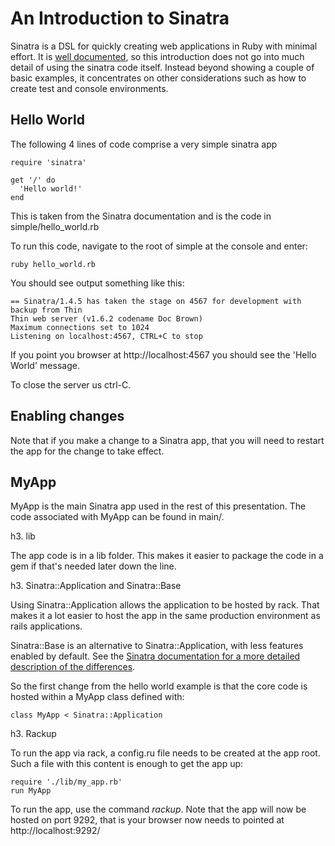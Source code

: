 An Introduction to Sinatra
==========================

Sinatra is a DSL for quickly creating web applications in Ruby with minimal effort.
It is [well documented](http://www.sinatrarb.com/), so this introduction does
not go into much detail of using the sinatra code itself. Instead beyond showing
a couple of basic examples, it concentrates on other considerations such as
how to create test and console environments.

Hello World
-----------
The following 4 lines of code comprise a very simple sinatra app

    require 'sinatra'

    get '/' do
      'Hello world!'
    end

This is taken from the Sinatra documentation and is the code in simple/hello_world.rb

To run this code, navigate to the root of simple at the console and enter:

    ruby hello_world.rb

You should see output something like this:

    == Sinatra/1.4.5 has taken the stage on 4567 for development with backup from Thin
    Thin web server (v1.6.2 codename Doc Brown)
    Maximum connections set to 1024
    Listening on localhost:4567, CTRL+C to stop

If you point you browser at http://localhost:4567 you should see the 'Hello World'
message.

To close the server us ctrl-C.

Enabling changes
----------------
Note that if you make a change to a Sinatra app, that you will need to restart
the app for the change to take effect.

MyApp
-----
MyApp is the main Sinatra app used in the rest of this presentation. The code
associated with MyApp can be found in main/.

h3. lib

The app code is in a lib folder. This makes it easier to package
the code in a gem if that's needed later down the line.

h3. Sinatra::Application and Sinatra::Base

Using Sinatra::Application allows the application to be hosted by rack. That
makes it a lot easier to host the app in the same production environment as
rails applications.

Sinatra::Base is an alternative to Sinatra::Application, with less features
enabled by default. See the [Sinatra documentation for a more detailed description
of the differences](http://www.sinatrarb.com/intro.html#Sinatra::Base%20-%20Middleware,%20Libraries,%20and%20Modular%20Apps).

So the first change from the hello world example is that the core code is
hosted within a MyApp class defined with:

    class MyApp < Sinatra::Application

h3. Rackup

To run the app via rack, a config.ru file needs to be created at the app
root. Such a file with this content is enough to get the app up:

    require './lib/my_app.rb'
    run MyApp

To run the app, use the command *rackup*. Note that the app will now be
hosted on port 9292, that is your browser now needs to pointed at
http://localhost:9292/



